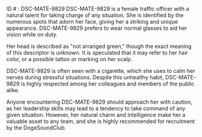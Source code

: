 ID # : DSC-MATE-9829
DSC-MATE-9829 is a female traffic officer with a natural talent for taking charge of any situation. She is identified by the numerous spots that adorn her face, giving her a striking and unique appearance. DSC-MATE-9829 prefers to wear normal glasses to aid her vision while on duty.

Her head is described as "not arranged green," though the exact meaning of this descriptor is unknown. It is speculated that it may refer to her hair color, or a possible tattoo or marking on her scalp.

DSC-MATE-9829 is often seen with a cigarette, which she uses to calm her nerves during stressful situations. Despite this unhealthy habit, DSC-MATE-9829 is highly respected among her colleagues and members of the public alike.

Anyone encountering DSC-MATE-9829 should approach her with caution, as her leadership skills may lead to a tendency to take command of any given situation. However, her natural charm and intelligence make her a valuable asset to any team, and she is highly recommended for recruitment by the DogeSoundClub.